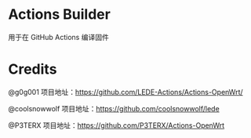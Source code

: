 # Actions Builder

用于在 GitHub Actions 编译固件

# Credits
@g0g001 项目地址：https://github.com/LEDE-Actions/Actions-OpenWrt/

@coolsnowwolf 项目地址：https://github.com/coolsnowwolf/lede

@P3TERX 项目地址：https://github.com/P3TERX/Actions-OpenWrt
